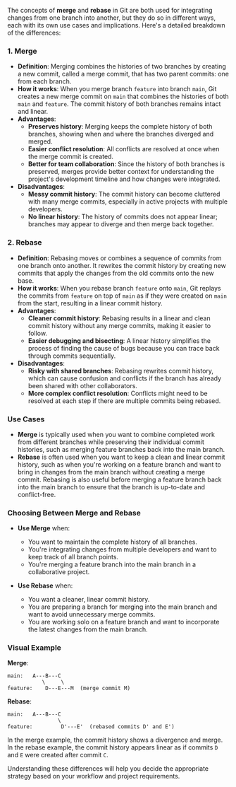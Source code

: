 The concepts of **merge** and **rebase** in Git are both used for integrating changes from one branch into another, but they do so in different ways, each with its own use cases and implications. Here's a detailed breakdown of the differences:

### 1. **Merge**

- **Definition**: Merging combines the histories of two branches by creating a new commit, called a merge commit, that has two parent commits: one from each branch.
- **How it works**: When you merge branch `feature` into branch `main`, Git creates a new merge commit on `main` that combines the histories of both `main` and `feature`. The commit history of both branches remains intact and linear.
- **Advantages**:
  - **Preserves history**: Merging keeps the complete history of both branches, showing when and where the branches diverged and merged.
  - **Easier conflict resolution**: All conflicts are resolved at once when the merge commit is created.
  - **Better for team collaboration**: Since the history of both branches is preserved, merges provide better context for understanding the project's development timeline and how changes were integrated.
- **Disadvantages**:
  - **Messy commit history**: The commit history can become cluttered with many merge commits, especially in active projects with multiple developers.
  - **No linear history**: The history of commits does not appear linear; branches may appear to diverge and then merge back together.

### 2. **Rebase**

- **Definition**: Rebasing moves or combines a sequence of commits from one branch onto another. It rewrites the commit history by creating new commits that apply the changes from the old commits onto the new base.
- **How it works**: When you rebase branch `feature` onto `main`, Git replays the commits from `feature` on top of `main` as if they were created on `main` from the start, resulting in a linear commit history.
- **Advantages**:
  - **Cleaner commit history**: Rebasing results in a linear and clean commit history without any merge commits, making it easier to follow.
  - **Easier debugging and bisecting**: A linear history simplifies the process of finding the cause of bugs because you can trace back through commits sequentially.
- **Disadvantages**:
  - **Risky with shared branches**: Rebasing rewrites commit history, which can cause confusion and conflicts if the branch has already been shared with other collaborators.
  - **More complex conflict resolution**: Conflicts might need to be resolved at each step if there are multiple commits being rebased.

### **Use Cases**

- **Merge** is typically used when you want to combine completed work from different branches while preserving their individual commit histories, such as merging feature branches back into the main branch.
- **Rebase** is often used when you want to keep a clean and linear commit history, such as when you're working on a feature branch and want to bring in changes from the main branch without creating a merge commit. Rebasing is also useful before merging a feature branch back into the main branch to ensure that the branch is up-to-date and conflict-free.

### **Choosing Between Merge and Rebase**

- **Use Merge** when:

  - You want to maintain the complete history of all branches.
  - You're integrating changes from multiple developers and want to keep track of all branch points.
  - You're merging a feature branch into the main branch in a collaborative project.

- **Use Rebase** when:
  - You want a cleaner, linear commit history.
  - You are preparing a branch for merging into the main branch and want to avoid unnecessary merge commits.
  - You are working solo on a feature branch and want to incorporate the latest changes from the main branch.

### **Visual Example**

**Merge**:

```
main:   A---B---C
           \     \
feature:    D---E---M  (merge commit M)
```

**Rebase**:

```
main:   A---B---C
                \
feature:         D'---E'  (rebased commits D' and E')
```

In the merge example, the commit history shows a divergence and merge. In the rebase example, the commit history appears linear as if commits `D` and `E` were created after commit `C`.

Understanding these differences will help you decide the appropriate strategy based on your workflow and project requirements.
